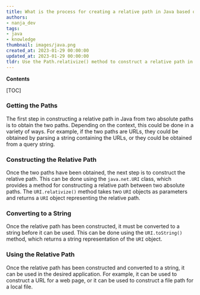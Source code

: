 ```yaml
---
title: What is the process for creating a relative path in Java based on two absolute paths (or urls)?
authors:
- nanja_dev
tags:
- java
- knowledge
thumbnail: images/java.png
created_at: 2023-01-29 00:00:00
updated_at: 2023-01-29 00:00:00
tldr: Use the Path.relativize() method to construct a relative path in Java from two absolute paths (or URLs).
---
```


**Contents**

[TOC]

### Getting the Paths

The first step in constructing a relative path in Java from two absolute paths is to obtain the two paths. Depending on the context, this could be done in a variety of ways. For example, if the two paths are URLs, they could be obtained by parsing a string containing the URLs, or they could be obtained from a query string.

### Constructing the Relative Path

Once the two paths have been obtained, the next step is to construct the relative path. This can be done using the `java.net.URI` class, which provides a method for constructing a relative path between two absolute paths. The `URI.relativize()` method takes two `URI` objects as parameters and returns a `URI` object representing the relative path.

### Converting to a String

Once the relative path has been constructed, it must be converted to a string before it can be used. This can be done using the `URI.toString()` method, which returns a string representation of the `URI` object.

### Using the Relative Path

Once the relative path has been constructed and converted to a string, it can be used in the desired application. For example, it can be used to construct a URL for a web page, or it can be used to construct a file path for a local file.
